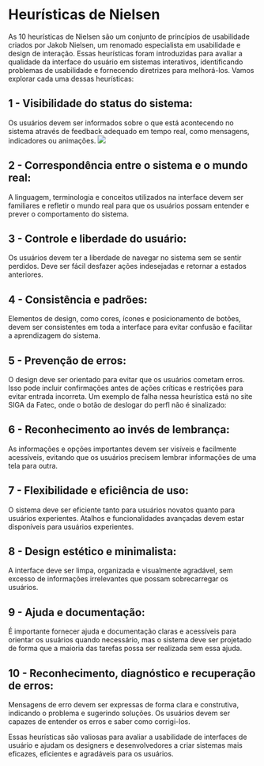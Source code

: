 <h1>Heurísticas de Nielsen</h1>
As 10 heurísticas de Nielsen são um conjunto de princípios de usabilidade criados por Jakob Nielsen, um renomado especialista em usabilidade e design de interação. Essas heurísticas foram introduzidas para avaliar a qualidade da interface do usuário em sistemas interativos, identificando problemas de usabilidade e fornecendo diretrizes para melhorá-los. Vamos explorar cada uma dessas heurísticas:

<h2>1 - Visibilidade do status do sistema:</h2>
Os usuários devem ser informados sobre o que está acontecendo no sistema através de feedback adequado em tempo real, como mensagens, indicadores ou animações.
<img src='IHC/IHC CLÁSSICA (GUI)/img/Heuristica 1.jpg'>

<h2>2 - Correspondência entre o sistema e o mundo real:</h2>
A linguagem, terminologia e conceitos utilizados na interface devem ser familiares e refletir o mundo real para que os usuários possam entender e prever o comportamento do sistema.

<h2>3 - Controle e liberdade do usuário:</h2>
Os usuários devem ter a liberdade de navegar no sistema sem se sentir perdidos. Deve ser fácil desfazer ações indesejadas e retornar a estados anteriores.

<h2>4 - Consistência e padrões:</h2>
Elementos de design, como cores, ícones e posicionamento de botões, devem ser consistentes em toda a interface para evitar confusão e facilitar a aprendizagem do sistema.

<h2>5 - Prevenção de erros:</h2>
O design deve ser orientado para evitar que os usuários cometam erros. Isso pode incluir confirmações antes de ações críticas e restrições para evitar entrada incorreta.
Um exemplo de falha nessa heurística está no site SIGA da Fatec, onde o botão de deslogar do perfl não é sinalizado:



<h2>6 - Reconhecimento ao invés de lembrança:</h2>
As informações e opções importantes devem ser visíveis e facilmente acessíveis, evitando que os usuários precisem lembrar informações de uma tela para outra.

<h2>7 - Flexibilidade e eficiência de uso:</h2>
O sistema deve ser eficiente tanto para usuários novatos quanto para usuários experientes. Atalhos e funcionalidades avançadas devem estar disponíveis para usuários experientes.

<h2>8 - Design estético e minimalista:</h2>
A interface deve ser limpa, organizada e visualmente agradável, sem excesso de informações irrelevantes que possam sobrecarregar os usuários.

<h2>9 - Ajuda e documentação:</h2>
É importante fornecer ajuda e documentação claras e acessíveis para orientar os usuários quando necessário, mas o sistema deve ser projetado de forma que a maioria das tarefas possa ser realizada sem essa ajuda.

<h2>10 - Reconhecimento, diagnóstico e recuperação de erros:</h2>
Mensagens de erro devem ser expressas de forma clara e construtiva, indicando o problema e sugerindo soluções. Os usuários devem ser capazes de entender os erros e saber como corrigi-los.

Essas heurísticas são valiosas para avaliar a usabilidade de interfaces de usuário e ajudam os designers e desenvolvedores a criar sistemas mais eficazes, eficientes e agradáveis para os usuários.
